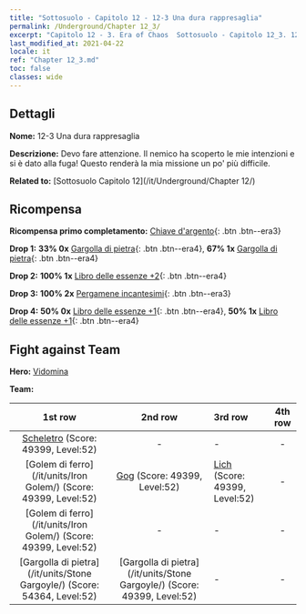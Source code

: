 ```yaml
---
title: "Sottosuolo - Capitolo 12 - 12-3 Una dura rappresaglia"
permalink: /Underground/Chapter 12_3/
excerpt: "Capitolo 12 - 3. Era of Chaos  Sottosuolo - Capitolo 12_3. 12-3 Una dura rappresaglia"
last_modified_at: 2021-04-22
locale: it
ref: "Chapter 12_3.md"
toc: false
classes: wide
---
```


## Dettagli

 **Nome:** 12-3 Una dura rappresaglia

 **Descrizione:** Devo fare attenzione. Il nemico ha scoperto le mie intenzioni e si è dato alla fuga! Questo renderà la mia missione un po' più difficile.

 **Related to:** [Sottosuolo Capitolo 12](/it/Underground/Chapter 12/)

## Ricompensa

 **Ricompensa primo completamento:** [Chiave d'argento](/ItemsIT/con_693/){: .btn .btn--era3}

 **Drop 1:** **33% 0x** [Gargolla di pietra](/ItemsIT/unt_236/){: .btn .btn--era4}, **67% 1x** [Gargolla di pietra](/ItemsIT/unt_236/){: .btn .btn--era4}

 **Drop 2:** **100% 1x** [Libro delle essenze +2](/ItemsIT/mat_53/){: .btn .btn--era4}

 **Drop 3:** **100% 2x** [Pergamene incantesimi](/ItemsIT/con_694/){: .btn .btn--era3}

 **Drop 4:** **50% 0x** [Libro delle essenze +1](/ItemsIT/mat_46/){: .btn .btn--era4}, **50% 1x** [Libro delle essenze +1](/ItemsIT/mat_46/){: .btn .btn--era4}


## Fight against Team
 **Hero:** [Vidomina](/it/heroes/Vidomina/)

 **Team:**


  | 1st row | 2nd row | 3rd row | 4th row |
  |:----:|:----:|:----|:----:|
  | [Scheletro](/it/units/Skeleton/) (Score: 49399, Level:52)  | - | - | - |
  | [Golem di ferro](/it/units/Iron Golem/) (Score: 49399, Level:52)  | [Gog](/it/units/Gog/) (Score: 49399, Level:52)  | [Lich](/it/units/Lich/) (Score: 49399, Level:52)  | - |
  | [Golem di ferro](/it/units/Iron Golem/) (Score: 49399, Level:52)  | - | - | - |
  | [Gargolla di pietra](/it/units/Stone Gargoyle/) (Score: 54364, Level:52)  | [Gargolla di pietra](/it/units/Stone Gargoyle/) (Score: 49399, Level:52)  | - | - |


